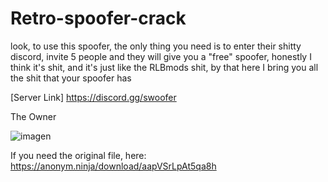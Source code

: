 # Retro-spoofer-crack
look, to use this spoofer, the only thing you need is to enter their shitty discord, invite 5 people and they will give you a "free" spoofer, honestly I think it's shit, and it's just like the RLBmods shit, by that here I bring you all the shit that your spoofer has


[Server Link] https://discord.gg/swoofer

The Owner

![imagen](https://user-images.githubusercontent.com/95001569/168433542-154258f0-7cc8-4fc3-a4b3-30d836d80936.png)


If you need the original file, here: https://anonym.ninja/download/aapVSrLpAt5qa8h
